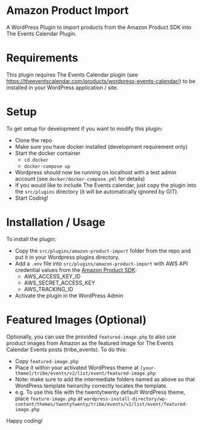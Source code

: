# Amazon Product Import
A WordPress Plugin to import products from the Amazon Product SDK into The Events Calendar Plugin.

# Requirements

This plugin requires The Events Calendar plugin (see https://theeventscalendar.com/products/wordpress-events-calendar/) to be installed in your WordPress application / site.

# Setup

To get setup for development if you want to modify this plugin:

 - Clone the repo
 - Make sure you have docker installed (development requirement only)
 - Start the docker container
   - `cd docker`
   - `docker-compose up`
 - Wordpress should now be running on localhost with a test admin account
   (see `docker/docker-compose.yml` for details)
 - If you would like to include The Events calendar, just copy the plugin into the `src/plugins` directory (it will be automatically ignored by GIT).
 - Start Coding!

# Installation / Usage

To install the plugin:

 - Copy the `src/plugins/amazon-product-import` folder from the repo and put it in your 
   Wordpress plugins directory.
 - Add a `.env` file into `src/plugins/amazon-product-import` with AWS API credential values from the [Amazon Product SDK](https://webservices.amazon.com/paapi5/documentation/):
   - AWS_ACCESS_KEY_ID
   - AWS_SECRET_ACCESS_KEY
   - AWS_TRACKING_ID
 - Activate the plugin in the WordPress Admin

# Featured Images (Optional)

Optionally, you can use the provided `featured-image.php` to also use product images from Amazon as the featured image for The Events Calendar Events posts (tribe_events). To do this:

 - Copy `featured-image.php`
 - Place it within your activated WordPress theme at 
    `[your-theme]/tribe/events/v2/list/event/featured-image.php`
 - Note: make sure to add the intermediate folders named as above so that WordPress template heirarchy correctly locates the template.
 - e.g. To use this file with the twentytwenty default WordPress theme, place `feature-image.php` at
 `wordpress-install-directory/wp-content/themes/twentytwenty/tribe/events/v2/list/event/featured-image.php`

Happy coding!